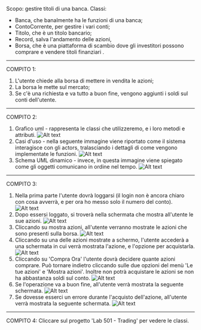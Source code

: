 Scopo: gestire titoli di una banca. 
Classi:
 - Banca, che banalmente ha le funzioni di una banca;
 - ContoCorrente, per gestire i vari conti;
 - Titolo, che è un titolo bancario;
 - Record, salva l'andamento delle azioni,
 - Borsa, che è una piattaforma di scambio dove gli investitori possono comprare e vendere titoli finanziari .
 
------------------------------------------
COMPITO 1:
1. L'utente chiede alla borsa di mettere in vendita le azioni;
2. La borsa le mette sul mercato;
3. Se c'è una richiesta e va tutto a buon fine, vengono aggiunti i soldi sul conti dell'utente.

------------------------------------------
COMPITO 2:
1. Grafico uml - rappresenta le classi che utilizzeremo, e i loro metodi e attributi.
![Alt text](./immagini/image-2.png)
2. Casi d'uso - nella seguente immagine viene riportato come il sistema interagisce con gli actors, tralasciando i dettagli di come vengono implementate le funzioni.
![Alt text](./immagini/image.png)
3. Schema UML dinamico - invece, in questa immagine viene spiegato come gli oggetti comunicano in ordine nel tempo.
![Alt text](./immagini/image-1.png)

------------------------------------------
COMPITO 3:
1. Nella prima parte l'utente dovrà loggarsi (il login non è ancora chiaro con cosa avverrà, e per ora ho messo solo il numero del conto).
![Alt text](./immagini/parte1.jpg)
2. Dopo essersi loggato, si troverà nella schermata che mostra all'utente le sue azioni. 
![Alt text](./immagini/parte2.jpg)
3. Cliccando su mostra azioni, all'utente verranno mostrate le azioni che sono presenti sulla borsa. 
![Alt text](./immagini/parte3.jpg)
4. Cliccando su una delle azioni mostrate a schermo, l'utente accederà a una schermata in cui verrà mostrata l'azione, e l'opzione per acquistarla.
![Alt text](./immagini/parte4.jpg)
5. Cliccando su 'Compra Ora' l'utente dovrà decidere quante azioni comprare. Può tornare indietro cliccando sulle due opzioni del menù 'Le tue azioni' e 'Mostra azioni'. Inoltre non potrà acquistare le azioni se non ha abbastanza soldi sul conto.
![Alt text](./immagini/parte5.jpg)
6. Se l'operazione va a buon fine, all'utente verrà mostrata la seguente schermata.
![Alt text](./immagini/parte6a.jpg)
7. Se dovesse esserci un errore durante l'acquisto dell'azione, all'utente verrà mostrata la seguente schermata.
![Alt text](./immagini/parte6b.jpg)

------------------------------------------
COMPITO 4:
Cliccare sul progetto 'Lab 501 - Trading' per vedere le classi.